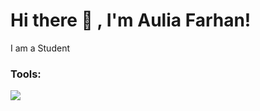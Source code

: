 # Hi there 👋 , I'm Aulia Farhan!
I am a Student  

### Tools:
<p>
    <img src="https://img.shields.io/badge/Text%20Editor-Visual%20Studio%20Code-blue?&logo=visual%20studio%20code&logoColor=blue" />
</p>

<!-- ## Question:
 <summary><strong>What language am i studying?</strong></summary>
    - Javascript
    - PHP
    - CSS
 -->

